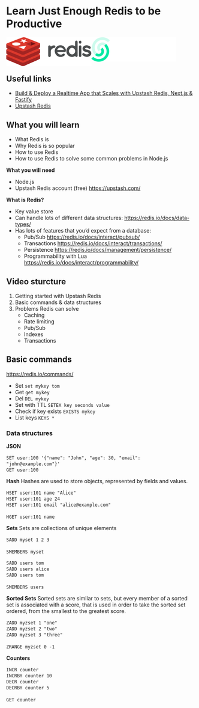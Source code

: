 # Learn Just Enough Redis to be Productive

<img src="redis-logo.svg" width="45%" style="float:left;" />
<img src="upstash.svg" width="45%" />


## Useful links
- [Build & Deploy a Realtime App that Scales with Upstash Redis, Next.js & Fastify](https://youtu.be/cfEqS1A5diM)
- [Upstash Redis](https://upstash.com/?utm_source=tom1)


## What you will learn
- What Redis is
- Why Redis is so popular
- How to use Redis
- How to use Redis to solve some common problems in Node.js

**What you will need**
- Node.js
- Upstash Redis account (free) https://upstash.com/


**What is Redis?**
- Key value store
- Can handle lots of different data structures: https://redis.io/docs/data-types/
- Has lots of features that you’d expect from a database:
    - Pub/Sub https://redis.io/docs/interact/pubsub/
    - Transactions https://redis.io/docs/interact/transactions/
    - Persistence https://redis.io/docs/management/persistence/
    - Programmability with Lua https://redis.io/docs/interact/programmability/


## Video sturcture
1. Getting started with Upstash Redis
2. Basic commands & data structures
3. Problems Redis can solve
    - Caching
    - Rate limiting
    - Pub/Sub
    - Indexes
    - Transactions

## Basic commands
https://redis.io/commands/

- Set `set mykey tom`
- Get `get mykey`
- Del `DEL mykey`
- Set with TTL `SETEX key seconds value`
- Check if key exists `EXISTS mykey`
- List keys `KEYS *`

### Data structures
**JSON**
```
SET user:100 '{"name": "John", "age": 30, "email": "john@example.com"}'
GET user:100
```

**Hash**
Hashes are used to store objects, represented by fields and values.
```
HSET user:101 name "Alice"
HSET user:101 age 24
HSET user:101 email "alice@example.com"

HGET user:101 name
```

**Sets**
Sets are collections of unique elements
```
SADD myset 1 2 3

SMEMBERS myset
```
```
SADD users tom
SADD users alice
SADD users tom

SMEMBERS users
```

**Sorted Sets**
Sorted sets are similar to sets, but every member of a sorted set is associated with a score, that is used in order to take the sorted set ordered, from the smallest to the greatest score.
```
ZADD myzset 1 "one"
ZADD myzset 2 "two"
ZADD myzset 3 "three"

ZRANGE myzset 0 -1
```

**Counters**
```
INCR counter
INCRBY counter 10
DECR counter
DECRBY counter 5

GET counter
```